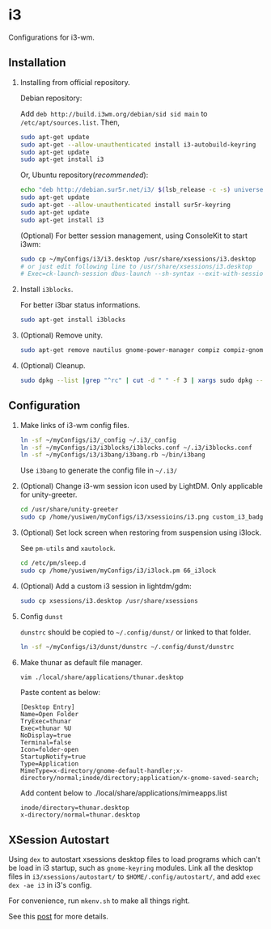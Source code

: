 i3
==

Configurations for i3-wm.

Installation
------------

1. Installing from official repository.

    Debian repository:

    Add `deb http://build.i3wm.org/debian/sid sid main` to `/etc/apt/sources.list`. Then,

    ```sh
    sudo apt-get update
    sudo apt-get --allow-unauthenticated install i3-autobuild-keyring
    sudo apt-get update
    sudo apt-get install i3
    ```

    Or, Ubuntu repository(*recommended*):

    ```sh
    echo "deb http://debian.sur5r.net/i3/ $(lsb_release -c -s) universe" | sudo tee --append /etc/apt/sources.list
    sudo apt-get update
    sudo apt-get --allow-unauthenticated install sur5r-keyring
    sudo apt-get update
    sudo apt-get install i3
    ```

    (Optional) For better session management, using ConsoleKit to start i3wm:

    ```sh
    sudo cp ~/myConfigs/i3/i3.desktop /usr/share/xsessions/i3.desktop
    # or just edit following line to /usr/share/xsessions/i3.desktop
    # Exec=ck-launch-session dbus-launch --sh-syntax --exit-with-session i3
    ```

1. Install `i3blocks`.

    For better i3bar status informations.

    ```sh
    sudo apt-get install i3blocks
    ```

1. (Optional) Remove unity.

    ```sh
    sudo apt-get remove nautilus gnome-power-manager compiz compiz-gnome unity unity-* unity8* hud zeitgeist zeitgeist-core python-zeitgeist libzeitgeist* activity-log-manager-common gnome-control-center gnome-screenshot
    ```

1. (Optional) Cleanup.

    ```sh
    sudo dpkg --list |grep "^rc" | cut -d " " -f 3 | xargs sudo dpkg --purge
    ```

Configuration
-------------

1. Make links of i3-wm config files.

    ```sh
    ln -sf ~/myConfigs/i3/_config ~/.i3/_config
    ln -sf ~/myConfigs/i3/i3blocks/i3blocks.conf ~/.i3/i3blocks.conf
    ln -sf ~/myConfigs/i3/i3bang/i3bang.rb ~/bin/i3bang
    ```

    Use `i3bang` to generate the config file in `~/.i3/`

1. (Optional) Change i3-wm session icon used by LightDM. Only applicable for unity-greeter.

    ```sh
    cd /usr/share/unity-greeter
    sudo cp /home/yusiwen/myConfigs/i3/xsessioins/i3.png custom_i3_badge.png
    ```

1. (Optional) Set lock screen when restoring from suspension using i3lock.

    See `pm-utils` and `xautolock`.

    ```sh
    cd /etc/pm/sleep.d
    sudo cp /home/yusiwen/myConfigs/i3/i3lock.pm 66_i3lock
    ```

1. (Optional) Add a custom i3 session in lightdm/gdm:

    ```sh
    sudo cp xsessions/i3.desktop /usr/share/xsessions
    ```

1. Config `dunst`

    `dunstrc` should be copied to `~/.config/dunst/` or linked to that folder.

    ```sh
    ln -sf ~/myConfigs/i3/dunst/dunstrc ~/.config/dunst/dunstrc
    ```

1. Make thunar as default file manager.

    ```sh
    vim ./local/share/applications/thunar.desktop
    ```

    Paste content as below:

    ```text
    [Desktop Entry]
    Name=Open Folder
    TryExec=thunar
    Exec=thunar %U
    NoDisplay=true
    Terminal=false
    Icon=folder-open
    StartupNotify=true
    Type=Application
    MimeType=x-directory/gnome-default-handler;x-directory/normal;inode/directory;application/x-gnome-saved-search;
    ```

    Add content below to ./local/share/applications/mimeapps.list

    ```text
    inode/directory=thunar.desktop
    x-directory/normal=thunar.desktop
    ```

XSession Autostart
------------------

Using `dex` to autostart xsessions desktop files to load programs which can't be load in i3 startup, such as `gnome-keyring` modules. Link all the desktop files in `i3/xsessions/autostart/` to `$HOME/.config/autostart/`, and add `exec dex -ae i3` in i3's config.

For convenience, run `mkenv.sh` to make all things right.

See this [post](https://faq.i3wm.org/question/2155/how-can-i-use-autostart-desktop-files-in-i3.1.html) for more details.
